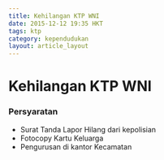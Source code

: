 ```yaml
---
title: Kehilangan KTP WNI
date: 2015-12-12 19:35 HKT
tags: ktp
category: kependudukan
layout: article_layout
---
```

# Kehilangan KTP WNI

### Persyaratan

- Surat Tanda Lapor Hilang dari kepolisian
- Fotocopy Kartu Keluarga
- Pengurusan di kantor Kecamatan
